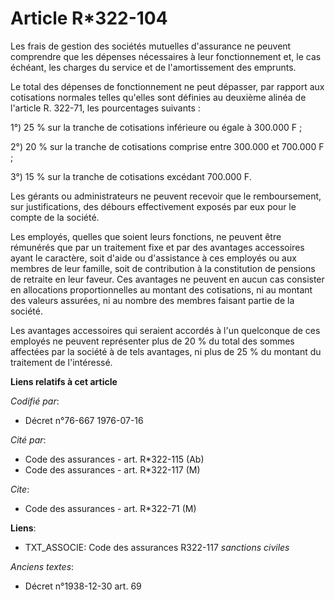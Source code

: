 # Article R*322-104

Les frais de gestion des sociétés mutuelles d'assurance ne peuvent comprendre que les dépenses nécessaires à leur
fonctionnement et, le cas échéant, les charges du service et de l'amortissement des emprunts.

Le total des dépenses de fonctionnement ne peut dépasser, par rapport aux cotisations normales telles qu'elles sont définies
au deuxième alinéa de l'article R. 322-71, les pourcentages suivants :

1°) 25 % sur la tranche de cotisations inférieure ou égale à 300.000 F ;

2°) 20 % sur la tranche de cotisations comprise entre 300.000 et 700.000 F ;

3°) 15 % sur la tranche de cotisations excédant 700.000 F.

Les gérants ou administrateurs ne peuvent recevoir que le remboursement, sur justifications, des débours effectivement
exposés par eux pour le compte de la société.

Les employés, quelles que soient leurs fonctions, ne peuvent être rémunérés que par un traitement fixe et par des avantages
accessoires ayant le caractère, soit d'aide ou d'assistance à ces employés ou aux membres de leur famille, soit de
contribution à la constitution de pensions de retraite en leur faveur. Ces avantages ne peuvent en aucun cas consister en
allocations proportionnelles au montant des cotisations, ni au montant des valeurs assurées, ni au nombre des membres faisant
partie de la société.

Les avantages accessoires qui seraient accordés à l'un quelconque de ces employés ne peuvent représenter plus de 20 % du
total des sommes affectées par la société à de tels avantages, ni plus de 25 % du montant du traitement de l'intéressé.

**Liens relatifs à cet article**

_Codifié par_:

  - Décret n°76-667 1976-07-16

_Cité par_:

  - Code des assurances - art. R*322-115 (Ab)
  - Code des assurances - art. R*322-117 (M)

_Cite_:

  - Code des assurances - art. R*322-71 (M)

**Liens**:

  - TXT_ASSOCIE: Code des assurances R322-117 *sanctions civiles*

_Anciens textes_:

  - Décret n°1938-12-30 art. 69
